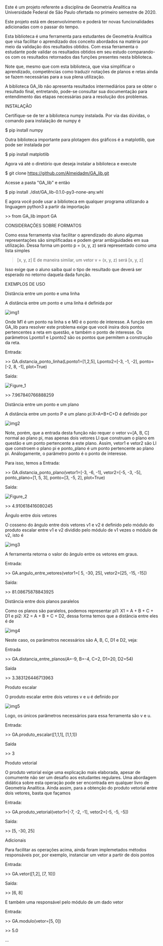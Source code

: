 Este é um projeto referente a disciplina de Geometria Analítica na Universidade Federal de São Paulo ofertada no primeiro semestre de 2020.

Este projeto está em desenvolvimento e poderá ter novas funcionalidades adicionadas com o passar do tempo.

Esta biblioteca é uma ferramenta para estudantes de Geometria Analítica que visa facilitar o aprendizado dos conceito abordados na matéria por meio da validação dos resultados obtidos.
Com essa ferramenta o estudante pode validar os resultados obtidos em seu estudo comparando-os com os resultados retornados das funções presentes nesta biblioteca.

Note que, mesmo que com esta biblioteca, que visa simplificar o aprendizado, competências como traduzir notações de planos e retas ainda se fazem necessárias para a sua plena utilização.

A biblioteca GA_lib não apresenta resultados intermediários para se obter o resultado final, entretando, pode-se consultar sua documentação para entendimento das etapas necessárias para a resolução dos problemas.

INSTALAÇÃO

Certifique-se de ter a biblioteca numpy instalada. Por via das dúvidas, o comando para instalação de numpy é

$ pip install numpy

Outra biblioteca importante para plotagem dos gráficos é a matplotlib, que pode ser instalada por 

$ pip install matplotlib

Agora vá até o diretório que deseja instalar a biblioteca e execute

$ git clone https://github.com/Almeidadm/GA_lib.git
 
 Acesse a pasta "GA_lib" e então
 
 $ pip install ./dist/GA_lib-0.1.0-py3-none-any.whl
 
 E agora você pode usar a biblioteca em qualquer programa utilizando a linguagem python3 a partir da importação
 
 \>\> from GA_lib import GA
 
 CONSIDERAÇÕES SOBRE FORMATOS
 
 Como essa ferramenta visa facilitar o aprendizado do aluno algumas representações são simplificadas e podem gerar ambiguidades em sua utilização. 
 Dessa forma um ponto p = (x, y, z) será representado como uma lista simples 
 >[x, y, z]
 E de maneira similar, um vetor v = (x, y, z) será
 >[x, y, z]
 
 Isso exige que o aluno saiba qual o tipo de resultado que deverá ser esperado no retorno daquela dada função.
 
EXEMPLOS DE USO

 Distância entre um ponto e uma linha
 
   A distância entre um ponto e uma linha é definida por
   
   ![img1](https://user-images.githubusercontent.com/47041221/94879427-8d484180-0436-11eb-8648-87ffbb223738.jpg)
 
   Onde M1 é um ponto na linha s e M0 é o ponto de interesse. A função em GA_lib para resolver este problema exige que você insira dois pontos pertencentes a reta em questão, e também o ponto de interesse. Os parâmetros Lponto1 e Lponto2 são os pontos que permitem a construção da reta.
   
   Entrada:
   
   \>\> GA.distancia_ponto_linha(Lponto1=[1,2,5], Lponto2=[-3, -1, -2], ponto=[-2, 8, -1], plot=True)
   
   Saída:
   
   ![Figure_1](https://user-images.githubusercontent.com/47041221/94928448-15136780-049a-11eb-8e01-f4db2552aaa0.png)

   
   \>\> 7.967840766888259
   
  Distância entre um ponto e um plano
   
   A distância entre um ponto P e um plano pi:X=A+B+C+D é definido por

   ![img2](https://user-images.githubusercontent.com/47041221/94880006-35123f00-0438-11eb-9b78-61692a09df38.jpg)
   
   Note, porém, que a entrada desta função não requer o vetor v=[A, B, C] normal ao plano pi, mas apenas dois vetores LI que construam o plano em questão e um ponto pertencente a este plano. Assim, vetor1 e vetor2 são LI que constroem o plano pi e ponto_plano é um ponto pertencente ao plano pi. Análogamente, o parâmetro ponto é o ponto de interesse.
   
   Para isso, temos a  Entrada:
   
   \>\> GA.distancia_ponto_plano(vetor1=[-3, -6, -1], vetor2=[-5, -3, -5], ponto_plano=[1, 5, 3], ponto=[3, -5, 2], plot=True)
   
   Saída:
   
   ![Figure_2](https://user-images.githubusercontent.com/47041221/94928977-da5dff00-049a-11eb-9fc1-303c509f871c.png)

   
   \>\> 4.910618416080245
    
  Ângulo entre dois vetores 
   
   O cosseno do ângulo entre dois vetores v1 e v2 é definido pelo módulo do produto escalar entre v1 e v2 dividido pelo módulo de v1 vezes o módulo de v2, isto é
   
   ![img3](https://user-images.githubusercontent.com/47041221/94880628-db127900-0439-11eb-8632-a9f4db4bbf2c.jpg)
  
   A ferramenta retorna o valor do ângulo entre os vetores em graus. 

   Entrada:
 
   \>\> GA.angulo_entre_vetores(vetor1=[ 5, -30, 25], vetor2=[25, -15, -15])
   
   Saída:
   
   \>\> 81.08675878843925
   
 Distância entre dois planos paralelos
 
  Como os planos são paralelos, podemos representar pi1: X1 = A + B + C + D1 e pi2: X2 = A + B + C + D2, dessa forma temos que a distância entre eles é de
  
  ![img4](https://user-images.githubusercontent.com/47041221/94880938-d39f9f80-043a-11eb-891c-8a2fd28948fe.jpg)

  Neste caso, os parâmetros necessários são A, B, C, D1 e D2, veja:
  
  Entrada
  
  \>\> GA.distancia_entre_planos(A=-9, B=-4, C=2, D1=20, D2=54)
  
  Saída
  
  \>\> 3.383126446713963
  
 Produto escalar
  
  O produto escalar entre dois vetores v e u é definido por
  
  ![img5](https://user-images.githubusercontent.com/47041221/94881385-b7503280-043b-11eb-8b8e-d8b20a773ec0.jpg)

  Logo, os únicos parâmetros necessários para essa ferramenta são v e u.
  
  Entrada:
  
  \>\> GA.produto_escalar([1,1,1], [1,1,1])
  
  Saída
  
  \>\> 3
  
 Produto vetorial
 
  O produto vetorial exige uma explicação mais elaborada, apesar de comumente não ser um desafio aos estudantes regulares. Uma abordagem didática sobre esta operação pode ser encontrada em qualquer livro de Geometria Analítica. Ainda assim, para a obtenção do produto vetorial entre dois vetores, basta que façamos
  
  Entrada:
  
  \>\> GA.produto_vetorial(vetor1=[-7, -2, -1], vetor2=[-5, -5, -5])
  
  Saída:
  
  \>\> [5, -30,  25]
  
 Adicionais
 
  Para facilitar as operações acima, ainda foram implemetados métodos responsáveis por, por exemplo, instanciar um vetor a partir de dois pontos
  
  Entrada:
  
  \>\> GA.vetor([1,2], [7, 10])
  
  Saída:
  
  \>\> [6, 8]
  
  E também uma responsável pelo módulo de um dado vetor
  
  Entrada:
  
  \>\> GA.modulo(vetor=[5, 0])
  
  \>\> 5.0
 
  ...

